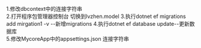 1.修改dbcontext中的连接字符串  
2.打开程序包管理器控制台 切换到lvzhen.model 
3.执行dotnet ef migrations add mirgation1 -v --新增migrations 
4.执行dotnet ef database update--更新数据库  
5.修改MycoreApp中的appsettings.json 连接字符串
